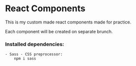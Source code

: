 # React Components

This is my custom made react components made for practice.

Each component will be created on separate brunch.

### Installed dependencies:
    - Sass - CSS preprocessor:
        npm i sass
